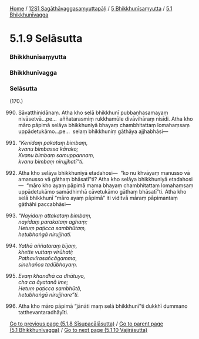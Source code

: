 
[Home](/) / [12S1 Sagāthāvaggasaṃyuttapāḷi](/tipitaka/12S1.md) / [5 Bhikkhunīsaṃyutta](/tipitaka/12S1/5.md) / [5.1 Bhikkhunīvagga](/tipitaka/12S1/5/5.1.md)

# 5.1.9 Selāsutta

### Bhikkhunīsaṃyutta

### Bhikkhunīvagga

### Selāsutta

(170.)

990. Sāvatthinidānaṃ. Atha kho selā bhikkhunī pubbaṇhasamayaṃ nivāsetvā…pe…  aññatarasmiṃ rukkhamūle divāvihāraṃ nisīdi. Atha kho māro pāpimā selāya bhikkhuniyā bhayaṃ chambhitattaṃ lomahaṃsaṃ uppādetukāmo…pe…  selaṃ bhikkhuniṃ gāthāya ajjhabhāsi—

991. _“Kenidaṃ pakataṃ bimbaṃ,_  
_kvanu bimbassa kārako;_  
_Kvanu bimbaṃ samuppannaṃ,_  
_kvanu bimbaṃ nirujjhatī”ti._  


992. Atha kho selāya bhikkhuniyā etadahosi—  “ko nu khvāyaṃ manusso vā amanusso vā gāthaṃ bhāsatī”ti? Atha kho selāya bhikkhuniyā etadahosi—  “māro kho ayaṃ pāpimā mama bhayaṃ chambhitattaṃ lomahaṃsaṃ uppādetukāmo samādhimhā cāvetukāmo gāthaṃ bhāsatī”ti. Atha kho selā bhikkhunī “māro ayaṃ pāpimā” iti viditvā māraṃ pāpimantaṃ gāthāhi paccabhāsi—

993. _“Nayidaṃ attakataṃ bimbaṃ,_  
_nayidaṃ parakataṃ aghaṃ;_  
_Hetuṃ paṭicca sambhūtaṃ,_  
_hetubhaṅgā nirujjhati._  


994. _Yathā aññataraṃ bījaṃ,_  
_khette vuttaṃ virūhati;_  
_Pathavīrasañcāgamma,_  
_sinehañca tadūbhayaṃ._  


995. _Evaṃ khandhā ca dhātuyo,_  
_cha ca āyatanā ime;_  
_Hetuṃ paṭicca sambhūtā,_  
_hetubhaṅgā nirujjhare”ti._  


996. Atha kho māro pāpimā “jānāti maṃ selā bhikkhunī”ti dukkhī dummano tatthevantaradhāyīti.

[Go to previous page (5.1.8 Sīsupacālāsutta)](/tipitaka/12S1/5/5.1/5.1.8.md) / [Go to parent page (5.1 Bhikkhunīvagga)](/tipitaka/12S1/5/5.1.md) / [Go to next page (5.1.10 Vajirāsutta)](/tipitaka/12S1/5/5.1/5.1.10.md)


